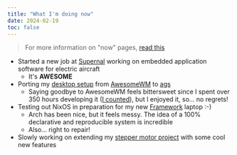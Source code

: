 ```yaml
---
title: "What I'm doing now"
date: 2024-02-19
toc: false
---
```


> For more information on "now" pages, [read this](https://nownownow.com/about)

- Started a new job at [Supernal](https://supernal.aero) working on embedded application software for electric aircraft
  - It's **AWESOME**
- Porting my [desktop setup](https://github.com/garado/cozy) from [AwesomeWM](https://awesomewm.org) to [ags](https://github.com/Aylur/ags)
  - Saying goodbye to AwesomeWM feels bittersweet since I spent over 350 hours developing it ([I counted](https://timewarrior.net/)), but I enjoyed it, so... no regrets!
- Testing out NixOS in preparation for my new [Framework](https://frame.work/) laptop :-)
  - Arch has been nice, but it feels messy. The idea of a 100% declarative and reproducible system is incredible 
  - Also... right to repair!
- Slowly working on extending my [stepper motor project](/posts/stepper-motor-music) with some cool new features
